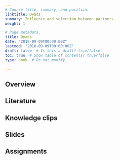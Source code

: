 ```yaml
---
# Course title, summary, and position.
linktitle: Dyads
summary: Influence and selection between partners.
weight: 1

# Page metadata.
title: Dyads
date: "2018-09-09T00:00:00Z"
lastmod: "2018-09-09T00:00:00Z"
draft: false  # Is this a draft? true/false
toc: true  # Show table of contents? true/false
type: book  # Do not modify.

---
```

## Overview

## Literature

## Knowledge clips

## Slides

## Assignments

<!---

# ## Flexibility

# This feature can be used for publishing content such as:
# 
# * **Online courses**
# * **Project or software documentation**
# * **Tutorials**
# 
# The `courses` folder may be renamed. For example, we can rename it to `docs` for software/project documentation or `tutorials` for creating an online course.
# 
# ## Delete tutorials
# 
# **To remove these pages, delete the `courses` folder and see below to delete the associated menu link.**
# 
# ## Update site menu
# 
# After renaming or deleting the `courses` folder, you may wish to update any `[[main]]` menu links to it by editing your menu configuration at `config/_default/menus.toml`.
# 
# For example, if you delete this folder, you can remove the following from your menu configuration:
# 
# ```toml
# [[main]]
#   name = "Courses"
#   url = "courses/"
#   weight = 50
# ```
# 
# Or, if you are creating a software documentation site, you can rename the `courses` folder to `docs` and update the associated *Courses* menu configuration to:
# 
# ```toml
# [[main]]
#   name = "Docs"
#   url = "docs/"
#   weight = 50
# ```
# 
# ## Update the docs menu
# 
# If you use the *docs* layout, note that the name of the menu in the front matter should be in the form `[menu.X]` where `X` is the folder name. Hence, if you rename the `courses/example/` folder, you should also rename the menu definitions in the front matter of files within `courses/example/` from `[menu.example]` to `[menu.<NewFolderName>]`.

--->
